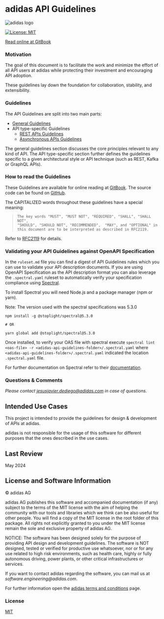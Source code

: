 # adidas API Guidelines

![adidas logo](adidaslogo.jpg)

[![License: MIT](https://img.shields.io/badge/License-MIT-yellow.svg)](https://opensource.org/licenses/MIT)

[Read online at GitBook](https://adidas.gitbook.io/api-guidelines/)

### Motivation

The goal of this document is to facilitate the work and minimize the effort of all API users at adidas while protecting their investment and encouraging API adoption.

These guidelines lay down the foundation for collaboration, stability, and extensibility.

### Guidelines

The API Guidelines are split into two main parts:

* [General Guidelines](general-guidelines/general-guidelines.md)
* API type-specific Guidelines
  * [REST APIs Guidelines](rest-api-guidelines/rest.md)
  * [Asynchronous APIs Guidelines](asynchronous-api-guidelines/index.md)

The general guidelines section discusses the core principles relevant to any kind of API. The API type-specific section further defines the guidelines specific to a given architectural style or API technique (such as REST, Kafka or GraphQL APIs).

### How to read the Guidelines

These Guidelines are available for online reading at [GitBook](https://adidas.gitbook.io/api-guidelines/). The source code can be found on [GitHub](https://github.com/adidas/api-guidelines).

The CAPITALIZED words throughout these guidelines have a special meaning:

> ```
> The key words "MUST", "MUST NOT", "REQUIRED", "SHALL", "SHALL NOT",
> "SHOULD", "SHOULD NOT", "RECOMMENDED",  "MAY", and "OPTIONAL" in 
> this document are to be interpreted as described in RFC2119.
> ```

Refer to [RFC2119](https://www.ietf.org/rfc/rfc2119) for details.

### Validating your API Guidelines against OpenAPI Specification

In the `ruleset.md` file you can find a digest of API Guidelines rules which you can use to validate your API description documents. If you are using OpenAPI Specification as the API description format you can also leverage the `.spectral.yaml` ruleset to automatically verify your specification compliance using [Spectral](github.com/stoplightio/spectral/).

To install Spectral you will need Node.js and a package manager (npm or yarn).

Note: The version used with the spectral specifications was 5.3.0

```
npm install -g @stoplight/spectral@5.3.0

# OR

yarn global add @stoplight/spectral@5.3.0
```

Once installed, to verify your OAS file with spectral execute `spectral lint <oas-file> -r <adidas-api-guidelines-folder>/.spectral.yaml` where `<adidas-api-guidelines-folder>/.spectral.yaml` indicated the location `.spectral.yaml` file.

For further documentation on Spectral refer to their [documentation](https://stoplight.io/p/docs/gh/stoplightio/spectral/README.md).

### Questions & Comments

_Please contact_ [_jesusjavier.dediego@adidas.com_](mailto:jesusjavier.dediego@adidas.com) _in case of questions._

## Intended Use Cases

This project is intended to provide the guidelines for design & development of APIs at adidas.

adidas is not responsible for the usage of this software for different purposes that the ones described in the use cases.

## Last Review

May 2024

## License and Software Information

© adidas AG

adidas AG publishes this software and accompanied documentation (if any) subject to the terms of the MIT license with the aim of helping the community with our tools and libraries which we think can be also useful for other people. You will find a copy of the MIT license in the root folder of this package. All rights not explicitly granted to you under the MIT license remain the sole and exclusive property of adidas AG.

NOTICE: The software has been designed solely for the purpose of providing API design and development guidelines. The software is NOT designed, tested or verified for productive use whatsoever, nor or for any use related to high risk environments, such as health care, highly or fully autonomous driving, power plants, or other critical infrastructures or services.

If you want to contact adidas regarding the software, you can mail us at _software.engineering@adidas.com_.

For further information open the [adidas terms and conditions](https://github.com/adidas/adidas-contribution-guidelines/wiki/Terms-and-conditions) page.

### License

[MIT](https://github.com/adidas/api-guidelines/blob/master/LICENSE)
